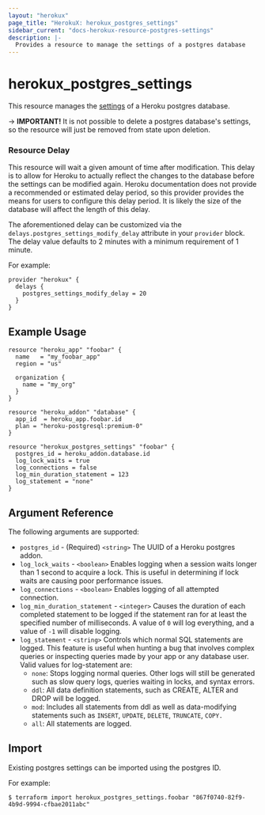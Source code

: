 ```yaml
---
layout: "herokux"
page_title: "HerokuX: herokux_postgres_settings"
sidebar_current: "docs-herokux-resource-postgres-settings"
description: |-
  Provides a resource to manage the settings of a postgres database
---
```


# herokux\_postgres\_settings

This resource manages the [settings](https://devcenter.heroku.com/articles/heroku-postgres-settings)
of a Heroku postgres database.

-> **IMPORTANT!**
It is not possible to delete a postgres database's settings, so the resource will just be removed from state upon deletion.

### Resource Delay
This resource will wait a given amount of time after modification. This delay is to allow for Heroku to actually reflect
the changes to the database before the settings can be modified again. Heroku documentation does not provide
a recommended or estimated delay period, so this provider provides the means for users to configure this delay period.
It is likely the size of the database will affect the length of this delay.

The aforementioned delay can be customized via the `delays.postgres_settings_modify_delay` attribute in your `provider` block.
The delay value defaults to 2 minutes with a minimum requirement of 1 minute.

For example:

```hcl-terraform
provider "herokux" {
  delays {
    postgres_settings_modify_delay = 20
  }
}
```

## Example Usage

```hcl-terraform
resource "heroku_app" "foobar" {
  name   = "my_foobar_app"
  region = "us"

  organization {
    name = "my_org"
  }
}

resource "heroku_addon" "database" {
  app_id  = heroku_app.foobar.id
  plan = "heroku-postgresql:premium-0"
}

resource "herokux_postgres_settings" "foobar" {
  postgres_id = heroku_addon.database.id
  log_lock_waits = true
  log_connections = false
  log_min_duration_statement = 123
  log_statement = "none"
}
```

## Argument Reference

The following arguments are supported:

* `postgres_id` - (Required) `<string>` The UUID of a Heroku postgres addon.
* `log_lock_waits` - `<boolean>` Enables logging when a session waits longer than 1 second
  to acquire a lock. This is useful in determining if lock waits are causing poor performance issues.
* `log_connections` - `<boolean>` Enables logging of all attempted connection.
* `log_min_duration_statement` - `<integer>` Causes the duration of each completed statement to be logged
  if the statement ran for at least the specified number of milliseconds. A value of `0` will log everything,
  and a value of `-1` will disable logging.
* `log_statement` - `<string>` Controls which normal SQL statements are logged. This feature is useful
  when hunting a bug that involves complex queries or inspecting queries made by your app or any database user.
  Valid values for log-statement are:
    * `none`: Stops logging normal queries. Other logs will still be generated such as slow query logs, queries waiting in locks, and syntax errors.
    * `ddl`: All data definition statements, such as CREATE, ALTER and DROP will be logged.
    * `mod`: Includes all statements from ddl as well as data-modifying statements such as `INSERT`, `UPDATE`, `DELETE`, `TRUNCATE`, `COPY.`
    * `all`: All statements are logged.

## Import

Existing postgres settings can be imported using the postgres ID.

For example:

```shell script
$ terraform import herokux_postgres_settings.foobar "867f0740-82f9-4b9d-9994-cfbae2011abc"
```
